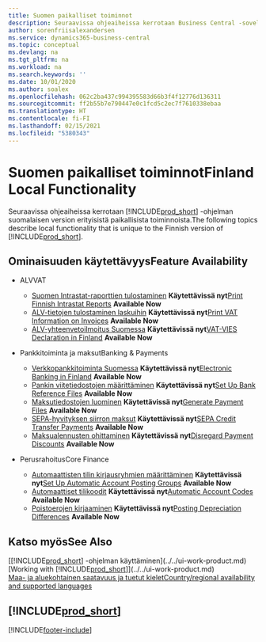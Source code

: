 ```yaml
---
title: Suomen paikalliset toiminnot
description: Seuraavissa ohjeaiheissa kerrotaan Business Central -sovelluksen suomalaisen version paikallisista toiminnoista.
author: sorenfriisalexandersen
ms.service: dynamics365-business-central
ms.topic: conceptual
ms.devlang: na
ms.tgt_pltfrm: na
ms.workload: na
ms.search.keywords: ''
ms.date: 10/01/2020
ms.author: soalex
ms.openlocfilehash: 062c2ba437c994395583d66b3f4f12776d136311
ms.sourcegitcommit: ff2b55b7e790447e0c1fcd5c2ec7f7610338ebaa
ms.translationtype: HT
ms.contentlocale: fi-FI
ms.lasthandoff: 02/15/2021
ms.locfileid: "5380343"
---
```

# <a name="finland-local-functionality"></a><span data-ttu-id="b5770-103">Suomen paikalliset toiminnot</span><span class="sxs-lookup"><span data-stu-id="b5770-103">Finland Local Functionality</span></span>

<span data-ttu-id="b5770-104">Seuraavissa ohjeaiheissa kerrotaan [!INCLUDE[prod_short](../../includes/prod_short.md)] -ohjelman suomalaisen version erityisistä paikallisista toiminnoista.</span><span class="sxs-lookup"><span data-stu-id="b5770-104">The following topics describe local functionality that is unique to the Finnish version of [!INCLUDE[prod_short](../../includes/prod_short.md)].</span></span>  

## <a name="feature-availability"></a><span data-ttu-id="b5770-105">Ominaisuuden käytettävyys</span><span class="sxs-lookup"><span data-stu-id="b5770-105">Feature Availability</span></span>

* <span data-ttu-id="b5770-106">ALV</span><span class="sxs-lookup"><span data-stu-id="b5770-106">VAT</span></span>
    * <span data-ttu-id="b5770-107">[Suomen Intrastat-raporttien tulostaminen](how-to-print-finnish-intrastat-reports.md) **Käytettävissä nyt**</span><span class="sxs-lookup"><span data-stu-id="b5770-107">[Print Finnish Intrastat Reports](how-to-print-finnish-intrastat-reports.md) **Available Now**</span></span>
    * <span data-ttu-id="b5770-108">[ALV-tietojen tulostaminen laskuihin](how-to-print-vat-information-on-invoices.md) **Käytettävissä nyt**</span><span class="sxs-lookup"><span data-stu-id="b5770-108">[Print VAT Information on Invoices](how-to-print-vat-information-on-invoices.md) **Available Now**</span></span>
    * <span data-ttu-id="b5770-109">[ALV-yhteenvetoilmoitus Suomessa](vat-vies-declaration-in-finland.md) **Käytettävissä nyt**</span><span class="sxs-lookup"><span data-stu-id="b5770-109">[VAT-VIES Declaration in Finland](vat-vies-declaration-in-finland.md) **Available Now**</span></span>

* <span data-ttu-id="b5770-110">Pankkitoiminta ja maksut</span><span class="sxs-lookup"><span data-stu-id="b5770-110">Banking & Payments</span></span>
    * <span data-ttu-id="b5770-111">[Verkkopankkitoiminta Suomessa](electronic-banking-in-finland.md) **Käytettävissä nyt**</span><span class="sxs-lookup"><span data-stu-id="b5770-111">[Electronic Banking in Finland](electronic-banking-in-finland.md) **Available Now**</span></span>
    * <span data-ttu-id="b5770-112">[Pankin viitetiedostojen määrittäminen](how-to-set-up-bank-reference-files.md) **Käytettävissä nyt**</span><span class="sxs-lookup"><span data-stu-id="b5770-112">[Set Up Bank Reference Files](how-to-set-up-bank-reference-files.md) **Available Now**</span></span>
    * <span data-ttu-id="b5770-113">[Maksutiedostojen luominen](how-to-generate-payment-files.md) **Käytettävissä nyt**</span><span class="sxs-lookup"><span data-stu-id="b5770-113">[Generate Payment Files](how-to-generate-payment-files.md) **Available Now**</span></span>
    * <span data-ttu-id="b5770-114">[SEPA-hyvityksen siirron maksut](sepa-credit-transfer-payments.md) **Käytettävissä nyt**</span><span class="sxs-lookup"><span data-stu-id="b5770-114">[SEPA Credit Transfer Payments](sepa-credit-transfer-payments.md) **Available Now**</span></span>
    * <span data-ttu-id="b5770-115">[Maksualennusten ohittaminen](how-to-disregard-payment-discounts.md) **Käytettävissä nyt**</span><span class="sxs-lookup"><span data-stu-id="b5770-115">[Disregard Payment Discounts](how-to-disregard-payment-discounts.md) **Available Now**</span></span>

* <span data-ttu-id="b5770-116">Perusrahoitus</span><span class="sxs-lookup"><span data-stu-id="b5770-116">Core Finance</span></span>
    * <span data-ttu-id="b5770-117">[Automaattisten tilin kirjausryhmien määrittäminen](how-to-set-up-automatic-account-posting-groups.md) **Käytettävissä nyt**</span><span class="sxs-lookup"><span data-stu-id="b5770-117">[Set Up Automatic Account Posting Groups](how-to-set-up-automatic-account-posting-groups.md) **Available Now**</span></span>
    * <span data-ttu-id="b5770-118">[Automaattiset tilikoodit](automatic-account-codes.md) **Käytettävissä nyt**</span><span class="sxs-lookup"><span data-stu-id="b5770-118">[Automatic Account Codes](automatic-account-codes.md) **Available Now**</span></span>
    * <span data-ttu-id="b5770-119">[Poistoerojen kirjaaminen](posting-depreciation-differences.md) **Käytettävissä nyt**</span><span class="sxs-lookup"><span data-stu-id="b5770-119">[Posting Depreciation Differences](posting-depreciation-differences.md) **Available Now**</span></span>

## <a name="see-also"></a><span data-ttu-id="b5770-120">Katso myös</span><span class="sxs-lookup"><span data-stu-id="b5770-120">See Also</span></span>

<span data-ttu-id="b5770-121">[[!INCLUDE[prod_short](../../includes/prod_short.md)] -ohjelman käyttäminen](../../ui-work-product.md)</span><span class="sxs-lookup"><span data-stu-id="b5770-121">[Working with [!INCLUDE[prod_short](../../includes/prod_short.md)]](../../ui-work-product.md)</span></span>  
[<span data-ttu-id="b5770-122">Maa- ja aluekohtainen saatavuus ja tuetut kielet</span><span class="sxs-lookup"><span data-stu-id="b5770-122">Country/regional availability and supported languages</span></span>](/dynamics365/business-central/dev-itpro/compliance/apptest-countries-and-translations)  

## [!INCLUDE[prod_short](../../includes/free_trial_md.md)]  


[!INCLUDE[footer-include](../../includes/footer-banner.md)]